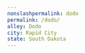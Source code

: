 ```yaml
---
﻿nonslashpermalink: dodo
permalink: /dodo/
alley: Dodo
city: Rapid City
state: South Dakota
---
```

